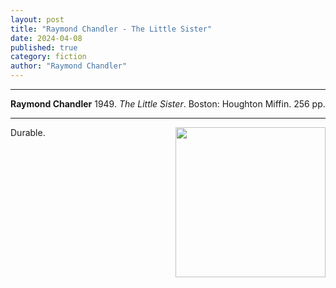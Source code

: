 ```yaml
---
layout: post
title: "Raymond Chandler - The Little Sister"
date: 2024-04-08
published: true
category: fiction
author: "Raymond Chandler"
---
```



***
<b>Raymond Chandler</b> 1949. _The Little Sister_. Boston: Houghton Miffin.  256 pp.

***

<img align="right" width="240" src="https://upload.wikimedia.org/wikipedia/en/d/d1/RaymondChandler_TheLittleSister.jpg"> 


Durable. 
